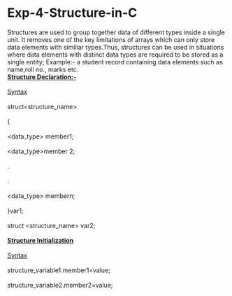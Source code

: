 # Exp-4-Structure-in-C
Structures are used to group together data of different types inside a single unit. It removes one of the key limitations of arrays which can only store data elements with similiar types.Thus, structures can be used in situations where data elements with distinct data types are required to be stored as a single entity;
Example:- a student record containing data elements such as name,roll no., marks etc.
<b><br><u>Structure Declaration:-</b> </u></br>
<br><u>Syntax</br></u>
<br>struct<structure_name></br>
<br>{</br>
<br><data_type> member1;</br>
<br><data_type>member 2;</br>
<br>.</br>
<br>.</br>
<br><data_type> membern;</br>
<br>}var1;</br>
<br>struct <structure_name> var2;</br>
<b><u><br>Structure Initialization</b></u></br>
<br><u>Syntax</u></br>
<br>structure_variable1.member1=value;</br>
<br>structure_variable2.member2=value;</br>
